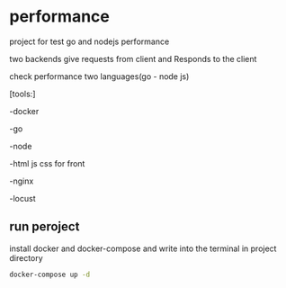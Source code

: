 # performance
project for test go and nodejs performance

two backends give requests from client and Responds to the client

check performance two languages(go - node js) 

[tools:]

-docker 

-go

-node

-html js css for front

-nginx

-locust

## run peroject

install docker and docker-compose and write into the terminal in project directory

```bash
docker-compose up -d
```
